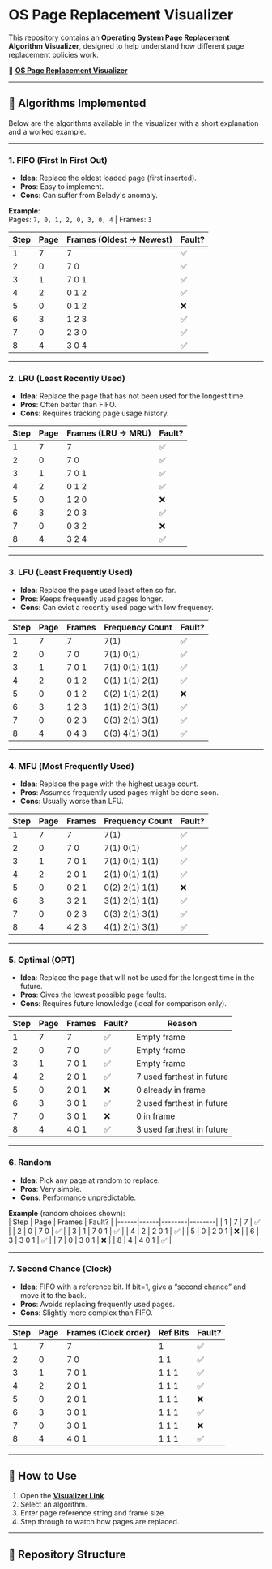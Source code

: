 
# OS Page Replacement Visualizer

This repository contains an **Operating System Page Replacement Algorithm Visualizer**, designed to help understand how different page replacement policies work.

🔗 **[OS Page Replacement Visualizer](https://amritlathar.github.io/OS-PageReplacement/presentation.html)**

---

## 📌 Algorithms Implemented

Below are the algorithms available in the visualizer with a short explanation and a worked example.

---

### 1. FIFO (First In First Out)
- **Idea**: Replace the oldest loaded page (first inserted).
- **Pros**: Easy to implement.
- **Cons**: Can suffer from Belady's anomaly.

**Example**:  
Pages: `7, 0, 1, 2, 0, 3, 0, 4` | Frames: `3`

| Step | Page | Frames (Oldest → Newest) | Fault? |
|------|------|--------------------------|--------|
| 1    | 7    | 7                        | ✅     |
| 2    | 0    | 7 0                      | ✅     |
| 3    | 1    | 7 0 1                    | ✅     |
| 4    | 2    | 0 1 2                    | ✅     |
| 5    | 0    | 0 1 2                    | ❌     |
| 6    | 3    | 1 2 3                    | ✅     |
| 7    | 0    | 2 3 0                    | ✅     |
| 8    | 4    | 3 0 4                    | ✅     |

---

### 2. LRU (Least Recently Used)
- **Idea**: Replace the page that has not been used for the longest time.
- **Pros**: Often better than FIFO.
- **Cons**: Requires tracking page usage history.

| Step | Page | Frames (LRU → MRU) | Fault? |
|------|------|--------------------|--------|
| 1    | 7    | 7                  | ✅     |
| 2    | 0    | 7 0                | ✅     |
| 3    | 1    | 7 0 1              | ✅     |
| 4    | 2    | 0 1 2              | ✅     |
| 5    | 0    | 1 2 0              | ❌     |
| 6    | 3    | 2 0 3              | ✅     |
| 7    | 0    | 0 3 2              | ❌     |
| 8    | 4    | 3 2 4              | ✅     |

---

### 3. LFU (Least Frequently Used)
- **Idea**: Replace the page used least often so far.
- **Pros**: Keeps frequently used pages longer.
- **Cons**: Can evict a recently used page with low frequency.

| Step | Page | Frames | Frequency Count | Fault? |
|------|------|--------|-----------------|--------|
| 1    | 7    | 7      | 7(1)            | ✅     |
| 2    | 0    | 7 0    | 7(1) 0(1)       | ✅     |
| 3    | 1    | 7 0 1  | 7(1) 0(1) 1(1)  | ✅     |
| 4    | 2    | 0 1 2  | 0(1) 1(1) 2(1)  | ✅     |
| 5    | 0    | 0 1 2  | 0(2) 1(1) 2(1)  | ❌     |
| 6    | 3    | 1 2 3  | 1(1) 2(1) 3(1)  | ✅     |
| 7    | 0    | 0 2 3  | 0(3) 2(1) 3(1)  | ✅     |
| 8    | 4    | 0 4 3  | 0(3) 4(1) 3(1)  | ✅     |

---

### 4. MFU (Most Frequently Used)
- **Idea**: Replace the page with the highest usage count.
- **Pros**: Assumes frequently used pages might be done soon.
- **Cons**: Usually worse than LFU.

| Step | Page | Frames | Frequency Count | Fault? |
|------|------|--------|-----------------|--------|
| 1    | 7    | 7      | 7(1)            | ✅     |
| 2    | 0    | 7 0    | 7(1) 0(1)       | ✅     |
| 3    | 1    | 7 0 1  | 7(1) 0(1) 1(1)  | ✅     |
| 4    | 2    | 2 0 1  | 2(1) 0(1) 1(1)  | ✅     |
| 5    | 0    | 0 2 1  | 0(2) 2(1) 1(1)  | ❌     |
| 6    | 3    | 3 2 1  | 3(1) 2(1) 1(1)  | ✅     |
| 7    | 0    | 0 2 3  | 0(3) 2(1) 3(1)  | ✅     |
| 8    | 4    | 4 2 3  | 4(1) 2(1) 3(1)  | ✅     |

---

### 5. Optimal (OPT)
- **Idea**: Replace the page that will not be used for the longest time in the future.
- **Pros**: Gives the lowest possible page faults.
- **Cons**: Requires future knowledge (ideal for comparison only).

| Step | Page | Frames | Fault? | Reason |
|------|------|--------|--------|--------|
| 1    | 7    | 7      | ✅     | Empty frame |
| 2    | 0    | 7 0    | ✅     | Empty frame |
| 3    | 1    | 7 0 1  | ✅     | Empty frame |
| 4    | 2    | 2 0 1  | ✅     | 7 used farthest in future |
| 5    | 0    | 2 0 1  | ❌     | 0 already in frame |
| 6    | 3    | 3 0 1  | ✅     | 2 used farthest in future |
| 7    | 0    | 3 0 1  | ❌     | 0 in frame |
| 8    | 4    | 4 0 1  | ✅     | 3 used farthest in future |

---

### 6. Random
- **Idea**: Pick any page at random to replace.
- **Pros**: Very simple.
- **Cons**: Performance unpredictable.

**Example** (random choices shown):  
| Step | Page | Frames | Fault? |
|------|------|--------|--------|
| 1    | 7    | 7      | ✅     |
| 2    | 0    | 7 0    | ✅     |
| 3    | 1    | 7 0 1  | ✅     |
| 4    | 2    | 2 0 1  | ✅     |
| 5    | 0    | 2 0 1  | ❌     |
| 6    | 3    | 3 0 1  | ✅     |
| 7    | 0    | 3 0 1  | ❌     |
| 8    | 4    | 4 0 1  | ✅     |

---

### 7. Second Chance (Clock)
- **Idea**: FIFO with a reference bit. If bit=1, give a “second chance” and move it to the back.
- **Pros**: Avoids replacing frequently used pages.
- **Cons**: Slightly more complex than FIFO.

| Step | Page | Frames (Clock order) | Ref Bits | Fault? |
|------|------|----------------------|----------|--------|
| 1    | 7    | 7                    | 1        | ✅     |
| 2    | 0    | 7 0                  | 1 1      | ✅     |
| 3    | 1    | 7 0 1                | 1 1 1    | ✅     |
| 4    | 2    | 2 0 1                | 1 1 1    | ✅     |
| 5    | 0    | 2 0 1                | 1 1 1    | ❌     |
| 6    | 3    | 3 0 1                | 1 1 1    | ✅     |
| 7    | 0    | 3 0 1                | 1 1 1    | ❌     |
| 8    | 4    | 4 0 1                | 1 1 1    | ✅     |

---

## 🚀 How to Use
1. Open the **[Visualizer Link](https://amritlathar.github.io/OS-PageReplacement/presentation.html)**.
2. Select an algorithm.
3. Enter page reference string and frame size.
4. Step through to watch how pages are replaced.

---

## 📂 Repository Structure

